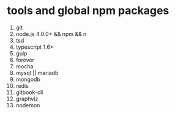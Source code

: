 # tools and global npm packages

1. git
2. node.js 4.0.0+ && npm && n
3. tsd
4. typescript 1.6+
5. gulp
6. forever
7. mocha
8. mysql || mariadb
9. mongodb
10. redis
11. gitbook-cli
12. graphviz
13. nodemon